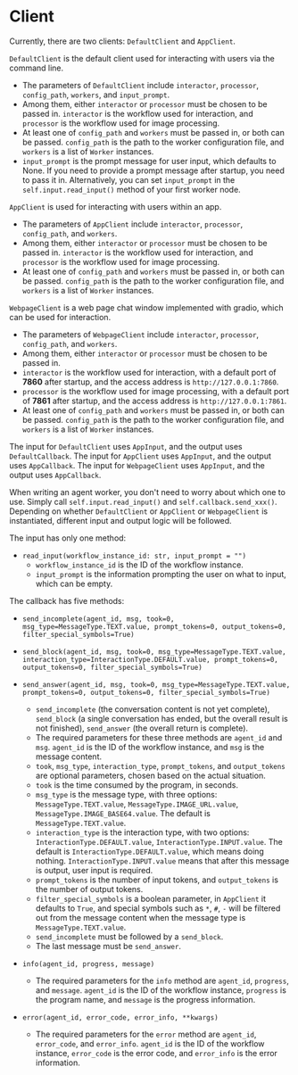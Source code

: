 # Client

Currently, there are two clients: `DefaultClient` and `AppClient`.

`DefaultClient` is the default client used for interacting with users via the command line. 
- The parameters of `DefaultClient` include `interactor`, `processor`, `config_path`, `workers`, and `input_prompt`.
- Among them, either `interactor` or `processor` must be chosen to be passed in. `interactor` is the workflow used for interaction, and `processor` is the workflow used for image processing.
- At least one of `config_path` and `workers` must be passed in, or both can be passed. `config_path` is the path to the worker configuration file, and `workers` is a list of `Worker` instances.
- `input_prompt` is the prompt message for user input, which defaults to None. If you need to provide a prompt message after startup, you need to pass it in. Alternatively, you can set `input_prompt` in the `self.input.read_input()` method of your first worker node.

`AppClient` is used for interacting with users within an app.
- The parameters of `AppClient` include `interactor`, `processor`, `config_path`, and `workers`.
- Among them, either `interactor` or `processor` must be chosen to be passed in. `interactor` is the workflow used for interaction, and `processor` is the workflow used for image processing.
- At least one of `config_path` and `workers` must be passed in, or both can be passed. `config_path` is the path to the worker configuration file, and `workers` is a list of `Worker` instances.

`WebpageClient` is a web page chat window implemented with gradio, which can be used for interaction.
- The parameters of `WebpageClient` include `interactor`, `processor`, `config_path`, and `workers`.
- Among them, either `interactor` or `processor` must be chosen to be passed in.
- `interactor` is the workflow used for interaction, with a default port of **7860** after startup, and the access address is `http://127.0.0.1:7860`.
- `processor` is the workflow used for image processing, with a default port of **7861** after startup, and the access address is `http://127.0.0.1:7861`.
- At least one of `config_path` and `workers` must be passed in, or both can be passed. `config_path` is the path to the worker configuration file, and `workers` is a list of `Worker` instances.


The input for `DefaultClient` uses `AppInput`, and the output uses `DefaultCallback`. The input for `AppClient` uses `AppInput`, and the output uses `AppCallback`. The input for `WebpageClient` uses `AppInput`, and the output uses `AppCallback`.

When writing an agent worker, you don't need to worry about which one to use. Simply call `self.input.read_input()` and `self.callback.send_xxx()`. Depending on whether `DefaultClient` or `AppClient` or `WebpageClient` is instantiated, different input and output logic will be followed.

The input has only one method:
- `read_input(workflow_instance_id: str, input_prompt = "")`
  - `workflow_instance_id` is the ID of the workflow instance.
  - `input_prompt` is the information prompting the user on what to input, which can be empty.

The callback has five methods:
- `send_incomplete(agent_id, msg, took=0, msg_type=MessageType.TEXT.value, prompt_tokens=0, output_tokens=0, filter_special_symbols=True)`
- `send_block(agent_id, msg, took=0, msg_type=MessageType.TEXT.value, interaction_type=InteractionType.DEFAULT.value, prompt_tokens=0, output_tokens=0, filter_special_symbols=True)`
- `send_answer(agent_id, msg, took=0, msg_type=MessageType.TEXT.value, prompt_tokens=0, output_tokens=0, filter_special_symbols=True)`

  - `send_incomplete` (the conversation content is not yet complete), `send_block` (a single conversation has ended, but the overall result is not finished), `send_answer` (the overall return is complete).
  - The required parameters for these three methods are `agent_id` and `msg`. `agent_id` is the ID of the workflow instance, and `msg` is the message content.
  - `took`, `msg_type`, `interaction_type`, `prompt_tokens`, and `output_tokens` are optional parameters, chosen based on the actual situation.
  - `took` is the time consumed by the program, in seconds.
  - `msg_type` is the message type, with three options: `MessageType.TEXT.value`, `MessageType.IMAGE_URL.value`, `MessageType.IMAGE_BASE64.value`. The default is `MessageType.TEXT.value`.
  - `interaction_type` is the interaction type, with two options: `InteractionType.DEFAULT.value`, `InteractionType.INPUT.value`. The default is `InteractionType.DEFAULT.value`, which means doing nothing. `InteractionType.INPUT.value` means that after this message is output, user input is required.
  - `prompt_tokens` is the number of input tokens, and `output_tokens` is the number of output tokens.
  - `filter_special_symbols` is a boolean parameter, in `AppClient` it defaults to `True`, and special symbols such as `*`, `#`, `-` will be filtered out from the message content when the message type is `MessageType.TEXT.value`.
  - `send_incomplete` must be followed by a `send_block`.
  - The last message must be `send_answer`.

- `info(agent_id, progress, message)`
  - The required parameters for the `info` method are `agent_id`, `progress`, and `message`. `agent_id` is the ID of the workflow instance, `progress` is the program name, and `message` is the progress information.

- `error(agent_id, error_code, error_info, **kwargs)`
  - The required parameters for the `error` method are `agent_id`, `error_code`, and `error_info`. `agent_id` is the ID of the workflow instance, `error_code` is the error code, and `error_info` is the error information.
